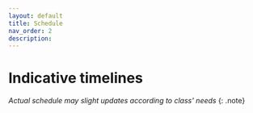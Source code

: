 ```yaml
---
layout: default
title: Schedule
nav_order: 2
description:
---
```



# Indicative timelines

<div id="csvDatas"></div> 


_Actual schedule may slight updates according to class' needs_
{: .note}